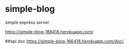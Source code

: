 # simple-blog
simple express server

https://simple-blog-166418.herokuapp.com/

##api doc
https://simple-blog-166418.herokuapp.com/doc/
